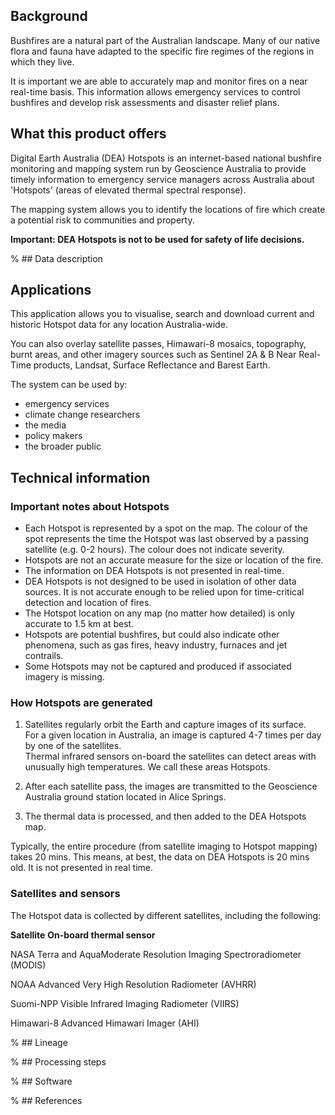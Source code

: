 ## Background

Bushfires are a natural part of the Australian landscape. Many of our native flora and fauna have adapted to the specific fire regimes of the regions in which they live.

It is important we are able to accurately map and monitor fires on a near real-time basis. This information allows emergency services to control bushfires and develop risk assessments and disaster relief plans.

## What this product offers

Digital Earth Australia (DEA) Hotspots is an internet-based national bushfire monitoring and mapping system run by Geoscience Australia to provide timely information to emergency service managers across Australia about 'Hotspots' (areas of elevated thermal spectral response).

The mapping system allows you to identify the locations of fire which create a potential risk to communities and property.

**Important: DEA Hotspots is not to be used for safety of life decisions.**

% ## Data description

## Applications

This application allows you to visualise, search and download current and historic Hotspot data for any location Australia-wide.

You can also overlay satellite passes, Himawari-8 mosaics, topography, burnt areas, and other imagery sources such as Sentinel 2A & B Near Real-Time products, Landsat, Surface Reflectance and Barest Earth.

The system can be used by:

* emergency services
* climate change researchers
* the media
* policy makers
* the broader public

## Technical information

### Important notes about Hotspots

* Each Hotspot is represented by a spot on the map. The colour of the spot represents the time the Hotspot was last observed by a passing satellite (e.g. 0-2 hours). The colour does not indicate severity.
* Hotspots are not an accurate measure for the size or location of the fire.  
* The information on DEA Hotspots is not presented in real-time.  
* DEA Hotspots is not designed to be used in isolation of other data sources. It is not accurate enough to be relied upon for time-critical detection and location of fires.
* The Hotspot location on any map (no matter how detailed) is only accurate to 1.5 km at best.  
* Hotspots are potential bushfires, but could also indicate other phenomena, such as gas fires, heavy industry, furnaces and jet contrails.  
* Some Hotspots may not be captured and produced if associated imagery is missing.

### How Hotspots are generated

1) Satellites regularly orbit the Earth and capture images of its surface.    
For a given location in Australia, an image is captured 4-7 times per day by one of the satellites.  
Thermal infrared sensors on-board the satellites can detect areas with unusually high temperatures. We call these areas Hotspots.

2) After each satellite pass, the images are transmitted to the Geoscience Australia ground station located in Alice Springs.  

3) The thermal data is processed, and then added to the DEA Hotspots map.

Typically, the entire procedure (from satellite imaging to Hotspot mapping) takes 20 mins. This means, at best, the data on DEA Hotspots is 20 mins old. It is not presented in real time.  

### Satellites and sensors

The Hotspot data is collected by different satellites, including the following:

**Satellite** **On-board thermal sensor**

NASA Terra and AquaModerate Resolution Imaging Spectroradiometer (MODIS)

NOAA Advanced Very High Resolution Radiometer (AVHRR)

Suomi-NPP Visible Infrared Imaging Radiometer (VIIRS)

Himawari-8 Advanced Himawari Imager (AHI)

% ## Lineage

% ## Processing steps

% ## Software

% ## References


